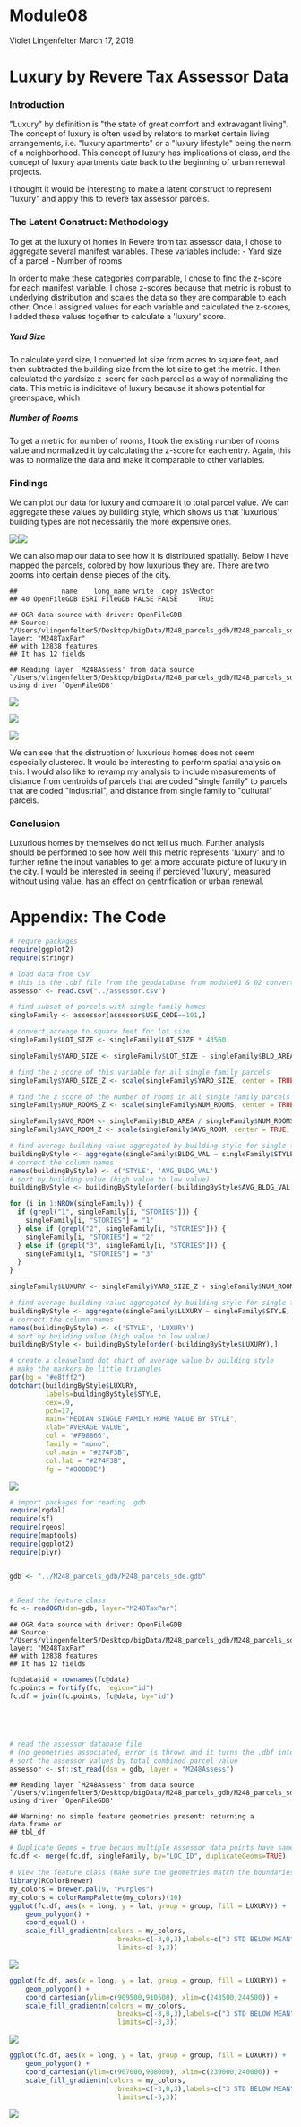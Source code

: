 Module08
================
Violet Lingenfelter
March 17, 2019

Luxury by Revere Tax Assessor Data
==================================

### Introduction

"Luxury" by definition is "the state of great comfort and extravagant living". The concept of luxury is often used by relators to market certain living arrangements, i.e. "luxury apartments" or a "luxury lifestyle" being the norm of a neighborhood. This concept of luxury has implications of class, and the concept of luxury apartments date back to the beginning of urban renewal projects.

I thought it would be interesting to make a latent construct to represent "luxury" and apply this to revere tax assessor parcels.

### The Latent Construct: Methodology

To get at the luxury of homes in Revere from tax assessor data, I chose to aggregate several manifest variables. These variables include: - Yard size of a parcel - Number of rooms

In order to make these categories comparable, I chose to find the z-score for each manifest variable. I chose z-scores because that metric is robust to underlying distribution and scales the data so they are comparable to each other. Once I assigned values for each variable and calculated the z-scores, I added these values together to calculate a 'luxury' score.

##### Yard Size

To calculate yard size, I converted lot size from acres to square feet, and then subtracted the building size from the lot size to get the metric. I then calculated the yardsize z-score for each parcel as a way of normalizing the data. This metric is indicitave of luxury because it shows potential for greenspace, which

##### Number of Rooms

To get a metric for number of rooms, I took the existing number of rooms value and normalized it by calculating the z-score for each entry. Again, this was to normalize the data and make it comparable to other variables.

### Findings

We can plot our data for luxury and compare it to total parcel value. We can aggregate these values by building style, which shows us that 'luxurious' building types are not necessarily the more expensive ones.

![](module08_files/figure-markdown_github-ascii_identifiers/plot-1.png)![](module08_files/figure-markdown_github-ascii_identifiers/plot-2.png)

We can also map our data to see how it is distributed spatially. Below I have mapped the parcels, colored by how luxurious they are. There are two zooms into certain dense pieces of the city.

    ##           name    long_name write  copy isVector
    ## 40 OpenFileGDB ESRI FileGDB FALSE FALSE     TRUE

    ## OGR data source with driver: OpenFileGDB 
    ## Source: "/Users/vlingenfelter5/Desktop/bigData/M248_parcels_gdb/M248_parcels_sde.gdb", layer: "M248TaxPar"
    ## with 12838 features
    ## It has 12 fields

    ## Reading layer `M248Assess' from data source `/Users/vlingenfelter5/Desktop/bigData/M248_parcels_gdb/M248_parcels_sde.gdb' using driver `OpenFileGDB'

![](module08_files/figure-markdown_github-ascii_identifiers/map-1.png)

![](module08_files/figure-markdown_github-ascii_identifiers/zoom1-1.png)

![](module08_files/figure-markdown_github-ascii_identifiers/zoom2-1.png)

We can see that the distrubtion of luxurious homes does not seem especially clustered. It would be interesting to perform spatial analysis on this. I would also like to revamp my analysis to include measurements of distance from centroids of parcels that are coded "single family" to parcels that are coded "industrial", and distance from single family to "cultural" parcels.

### Conclusion

Luxurious homes by themselves do not tell us much. Further analysis should be performed to see how well this metric represents 'luxury' and to further refine the input variables to get a more accurate picture of luxury in the city. I would be interested in seeing if percieved 'luxury', measured without using value, has an effect on gentrification or urban renewal.

Appendix: The Code
==================

``` r
# requre packages
require(ggplot2)
require(stringr)

# load data from CSV
# this is the .dbf file from the geodatabase from module01 & 02 converted to csv
assessor <- read.csv("../assessor.csv")

# find subset of parcels with single family homes
singleFamily <- assessor[assessor$USE_CODE==101,]

# convert acreage to square feet for lot size
singleFamily$LOT_SIZE <- singleFamily$LOT_SIZE * 43560

singleFamily$YARD_SIZE <- singleFamily$LOT_SIZE - singleFamily$BLD_AREA

# find the z score of this variable for all single family parcels
singleFamily$YARD_SIZE_Z <- scale(singleFamily$YARD_SIZE, center = TRUE, scale = TRUE)

# find the z score of the number of rooms in all single family parcels
singleFamily$NUM_ROOMS_Z <- scale(singleFamily$NUM_ROOMS, center = TRUE, scale = TRUE)

singleFamily$AVG_ROOM <- singleFamily$BLD_AREA / singleFamily$NUM_ROOMS
singleFamily$AVG_ROOM_Z <- scale(singleFamily$AVG_ROOM, center = TRUE, scale = TRUE)

# find average building value aggregated by building style for single family homes
buildingByStyle <- aggregate(singleFamily$BLDG_VAL ~ singleFamily$STYLE, FUN = median)
# correct the column names
names(buildingByStyle) <- c('STYLE', 'AVG_BLDG_VAL')
# sort by building value (high value to low value)
buildingByStyle <- buildingByStyle[order(-buildingByStyle$AVG_BLDG_VAL),]

for (i in 1:NROW(singleFamily)) {
  if (grepl("1", singleFamily[i, "STORIES"])) {
    singleFamily[i, "STORIES"] = "1"
  } else if (grepl("2", singleFamily[i, "STORIES"])) {
    singleFamily[i, "STORIES"] = "2"
  } else if (grepl("3", singleFamily[i, "STORIES"])) {
    singleFamily[i, "STORIES"] = "3"
  }
}
```

``` r
singleFamily$LUXURY <- singleFamily$YARD_SIZE_Z + singleFamily$NUM_ROOMS_Z

# find average building value aggregated by building style for single family homes
buildingByStyle <- aggregate(singleFamily$LUXURY ~ singleFamily$STYLE, FUN = median)
# correct the column names
names(buildingByStyle) <- c('STYLE', 'LUXURY')
# sort by building value (high value to low value)
buildingByStyle <- buildingByStyle[order(-buildingByStyle$LUXURY),]

# create a cleaveland dot chart of average value by building style
# make the markers be little triangles
par(bg = "#e8fff2")
dotchart(buildingByStyle$LUXURY, 
         labels=buildingByStyle$STYLE, 
         cex=.9,
         pch=17,
         main="MEDIAN SINGLE FAMILY HOME VALUE BY STYLE",
         xlab="AVERAGE VALUE",
         col = "#F98866",
         family = "mono",
         col.main = "#274F3B",
         col.lab = "#274F3B",
         fg = "#80BD9E")
```

![](module08_files/figure-markdown_github-ascii_identifiers/unnamed-chunk-3-1.png)

``` r
# import packages for reading .gdb
require(rgdal)
require(sf)
require(rgeos)
require(maptools)
require(ggplot2)
require(plyr)


gdb <- "../M248_parcels_gdb/M248_parcels_sde.gdb"


# Read the feature class
fc <- readOGR(dsn=gdb, layer="M248TaxPar") 
```

    ## OGR data source with driver: OpenFileGDB 
    ## Source: "/Users/vlingenfelter5/Desktop/bigData/M248_parcels_gdb/M248_parcels_sde.gdb", layer: "M248TaxPar"
    ## with 12838 features
    ## It has 12 fields

``` r
fc@data$id = rownames(fc@data)
fc.points = fortify(fc, region="id")
fc.df = join(fc.points, fc@data, by="id")





# read the assessor database file 
# (no geometries associated, error is thrown and it turns the .dbf into a dataframe)
# sort the assessor values by total combined parcel value
assessor <- sf::st_read(dsn = gdb, layer = "M248Assess")
```

    ## Reading layer `M248Assess' from data source `/Users/vlingenfelter5/Desktop/bigData/M248_parcels_gdb/M248_parcels_sde.gdb' using driver `OpenFileGDB'

    ## Warning: no simple feature geometries present: returning a data.frame or
    ## tbl_df

``` r
# Duplicate Geoms = true becaus multiple Assessor data points have same LOC_ID (to be fixed later)
fc.df <- merge(fc.df, singleFamily, by="LOC_ID", duplicateGeoms=TRUE)

# View the feature class (make sure the geometries match the boundaries of Revere MA)
library(RColorBrewer)
my_colors = brewer.pal(9, "Purples") 
my_colors = colorRampPalette(my_colors)(10)
ggplot(fc.df, aes(x = long, y = lat, group = group, fill = LUXURY)) +
    geom_polygon() + 
    coord_equal() +
    scale_fill_gradientn(colors = my_colors,
                           breaks=c(-3,0,3),labels=c("3 STD BELOW MEAN",0,"3 STD ABOVE MEAN"),
                           limits=c(-3,3))
```

![](module08_files/figure-markdown_github-ascii_identifiers/unnamed-chunk-4-1.png)

``` r
ggplot(fc.df, aes(x = long, y = lat, group = group, fill = LUXURY)) +
    geom_polygon() + 
    coord_cartesian(ylim=c(909500,910500), xlim=c(243500,244500)) + 
    scale_fill_gradientn(colors = my_colors,
                           breaks=c(-3,0,3),labels=c("3 STD BELOW MEAN",0,"3 STD ABOVE MEAN"),
                           limits=c(-3,3))
```

![](module08_files/figure-markdown_github-ascii_identifiers/unnamed-chunk-5-1.png)

``` r
ggplot(fc.df, aes(x = long, y = lat, group = group, fill = LUXURY)) +
    geom_polygon() + 
    coord_cartesian(ylim=c(907000,908000), xlim=c(239000,240000)) + 
    scale_fill_gradientn(colors = my_colors,
                           breaks=c(-3,0,3),labels=c("3 STD BELOW MEAN",0,"3 STD ABOVE MEAN"),
                           limits=c(-3,3))
```

![](module08_files/figure-markdown_github-ascii_identifiers/unnamed-chunk-6-1.png)
